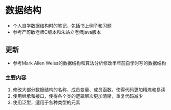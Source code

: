 # 数据结构 #
- 个人自学数据结构时的笔记，包括书上例子和习题
- 参考严蔚敏老师C版本和朱站立老师java版本

## 更新 ##
- 参考Mark Allen Weiss的数据结构和算法分析修改半年前自学时写的数据结构

### 主要内容 ###
1. 修改大部分数据结构的名称、成员变量、成员函数，使得代码更加精炼和易读
2. 使用继承和接口，使得各个类的逻辑层次更加清晰，重复代码减少
3. 使用泛型，适用于各种类型的元素